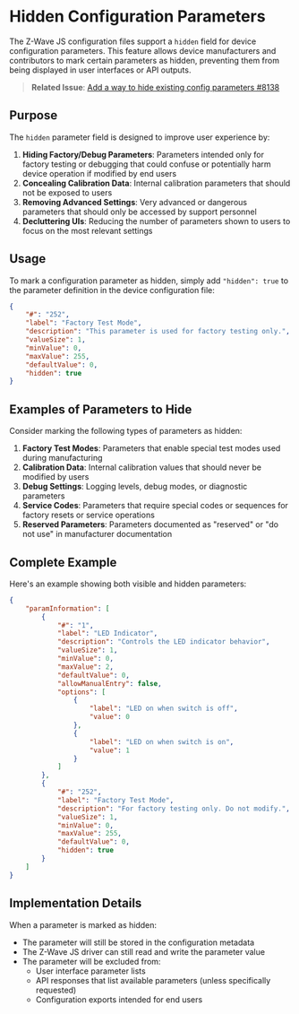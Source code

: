 # Hidden Configuration Parameters

The Z-Wave JS configuration files support a `hidden` field for device configuration parameters. This feature allows device manufacturers and contributors to mark certain parameters as hidden, preventing them from being displayed in user interfaces or API outputs.

> **Related Issue**: [Add a way to hide existing config parameters #8138](https://github.com/zwave-js/zwave-js/issues/8138)

## Purpose

The `hidden` parameter field is designed to improve user experience by:

1. **Hiding Factory/Debug Parameters**: Parameters intended only for factory testing or debugging that could confuse or potentially harm device operation if modified by end users
2. **Concealing Calibration Data**: Internal calibration parameters that should not be exposed to users
3. **Removing Advanced Settings**: Very advanced or dangerous parameters that should only be accessed by support personnel
4. **Decluttering UIs**: Reducing the number of parameters shown to users to focus on the most relevant settings

## Usage

To mark a configuration parameter as hidden, simply add `"hidden": true` to the parameter definition in the device configuration file:

```json
{
	"#": "252",
	"label": "Factory Test Mode",
	"description": "This parameter is used for factory testing only.",
	"valueSize": 1,
	"minValue": 0,
	"maxValue": 255,
	"defaultValue": 0,
	"hidden": true
}
```

## Examples of Parameters to Hide

Consider marking the following types of parameters as hidden:

1. **Factory Test Modes**: Parameters that enable special test modes used during manufacturing
2. **Calibration Data**: Internal calibration values that should never be modified by users
3. **Debug Settings**: Logging levels, debug modes, or diagnostic parameters
4. **Service Codes**: Parameters that require special codes or sequences for factory resets or service operations
5. **Reserved Parameters**: Parameters documented as "reserved" or "do not use" in manufacturer documentation

## Complete Example

Here's an example showing both visible and hidden parameters:

```json
{
	"paramInformation": [
		{
			"#": "1",
			"label": "LED Indicator",
			"description": "Controls the LED indicator behavior",
			"valueSize": 1,
			"minValue": 0,
			"maxValue": 2,
			"defaultValue": 0,
			"allowManualEntry": false,
			"options": [
				{
					"label": "LED on when switch is off",
					"value": 0
				},
				{
					"label": "LED on when switch is on",
					"value": 1
				}
			]
		},
		{
			"#": "252",
			"label": "Factory Test Mode",
			"description": "For factory testing only. Do not modify.",
			"valueSize": 1,
			"minValue": 0,
			"maxValue": 255,
			"defaultValue": 0,
			"hidden": true
		}
	]
}
```

## Implementation Details

When a parameter is marked as hidden:

- The parameter will still be stored in the configuration metadata
- The Z-Wave JS driver can still read and write the parameter value
- The parameter will be excluded from:
  - User interface parameter lists
  - API responses that list available parameters (unless specifically requested)
  - Configuration exports intended for end users

